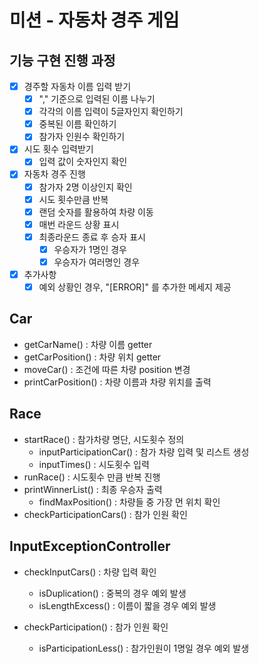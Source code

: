 # 미션 - 자동차 경주 게임

## 기능 구현 진행 과정
- [x] 경주할 자동차 이름 입력 받기
    - [x] "," 기준으로 입력된 이름 나누기
    - [x] 각각의 이름 입력이 5글자인지 확인하기
    - [x] 중복된 이름 확인하기
    - [x] 참가자 인원수 확인하기

- [x] 시도 횟수 입력받기
    - [x] 입력 값이 숫자인지 확인

- [x] 자동차 경주 진행
    - [x] 참가자 2명 이상인지 확인
    - [x] 시도 횟수만큼 반복
    - [x] 랜덤 숫자를 활용하여 차량 이동
    - [x] 매번 라운드 상황 표시
    - [x] 최종라운드 종료 후 승자 표시
        - [x] 우승자가 1명인 경우
        - [x] 우승자가 여러명인 경우

- [x] 추가사항
    - [x] 예외 상황인 경우, "[ERROR]" 를 추가한 메세지 제공

## Car
- getCarName() : 차량 이름 getter
- getCarPosition() : 차량 위치 getter
- moveCar() : 조건에 따른 차량 position 변경
- printCarPosition() : 차량 이름과 차량 위치를 출력

## Race
- startRace() : 참가차량 명단, 시도횟수 정의
    - inputParticipationCar() : 참가 차량 입력 및 리스트 생성
    - inputTimes() : 시도횟수 입력
- runRace() : 시도횟수 만큼 반복 진행
- printWinnerList() : 최종 우승자 출력
    - findMaxPosition() : 차량들 중 가장 먼 위치 확인
- checkParticipationCars() : 참가 인원 확인

## InputExceptionController
- checkInputCars() : 차량 입력 확인
    - isDuplication() : 중복의 경우 예외 발생
    - isLengthExcess() : 이름이 짧을 경우 예외 발생

- checkParticipation() : 참가 인원 확인
    - isParticipationLess() : 참가인원이 1명일 경우 예외 발생